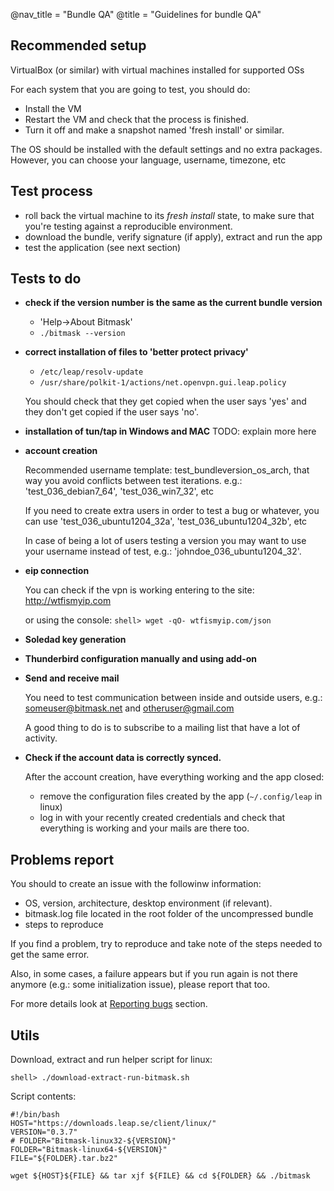 @nav_title = "Bundle QA"
@title = "Guidelines for bundle QA"

Recommended setup
-----------------

VirtualBox (or similar) with virtual machines installed for supported OSs

For each system that you are going to test, you should do:

- Install the VM
- Restart the VM and check that the process is finished.
- Turn it off and make a snapshot named 'fresh install' or similar.

The OS should be installed with the default settings and no extra packages. However, you can choose your language, username, timezone, etc


Test process
------------

- roll back the virtual machine to its *fresh install* state, to make sure that you're testing against a reproducible environment.
- download the bundle, verify signature (if apply), extract and run the app
- test the application (see next section)


Tests to do
-----------

- **check if the version number is the same as the current bundle version**
    - 'Help->About Bitmask'
    - `./bitmask --version`
- **correct installation of files to 'better protect privacy'**
    - `/etc/leap/resolv-update`
    - `/usr/share/polkit-1/actions/net.openvpn.gui.leap.policy`

    You should check that they get copied when the user says 'yes' and they don't get copied if the user says 'no'.
- **installation of tun/tap in Windows and MAC**
    TODO: explain more here

- **account creation**

    Recommended username template: test_bundleversion_os_arch, that way you avoid conflicts between test iterations.
    e.g.: 'test_036_debian7_64', 'test_036_win7_32', etc

    If you need to create extra users in order to test a bug or whatever, you can use 'test_036_ubuntu1204_32a', 'test_036_ubuntu1204_32b', etc

    In case of being a lot of users testing a version you may want to use your username instead of test, e.g.: 'johndoe_036_ubuntu1204_32'.
- **eip connection**

    You can check if the vpn is working entering to the site: http://wtfismyip.com

    or using the console:
    `shell> wget -qO- wtfismyip.com/json`
- **Soledad key generation**
- **Thunderbird configuration manually and using add-on**
- **Send and receive mail**

    You need to test communication between inside and outside users, e.g.: someuser@bitmask.net and otheruser@gmail.com

    A good thing to do is to subscribe to a mailing list that have a lot of activity.

- **Check if the account data is correctly synced.**

    After the account creation, have everything working and the app closed:
    - remove the configuration files created by the app (`~/.config/leap` in linux)
    - log in with your recently created credentials and check that everything is working and your mails are there too.


Problems report
---------------

You should to create an issue with the followinw information:

- OS, version, architecture, desktop environment (if relevant).
- bitmask.log file located in the root folder of the uncompressed bundle
- steps to reproduce

If you find a problem, try to reproduce and take note of the steps needed to get the same error.

Also, in some cases, a failure appears but if you run again is not there anymore (e.g.: some initialization issue), please report that too.

For more details look at [Reporting bugs](client/testers-howto) section.


Utils
-----

Download, extract and run helper script for linux:

    shell> ./download-extract-run-bitmask.sh

Script contents:

    #!/bin/bash
    HOST="https://downloads.leap.se/client/linux/"
    VERSION="0.3.7"
    # FOLDER="Bitmask-linux32-${VERSION}"
    FOLDER="Bitmask-linux64-${VERSION}"
    FILE="${FOLDER}.tar.bz2"

    wget ${HOST}${FILE} && tar xjf ${FILE} && cd ${FOLDER} && ./bitmask
